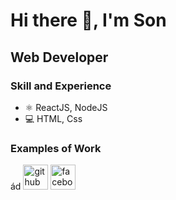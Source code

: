 # Hi there 👋, I'm Son
## Web Developer

### Skill and Experience
- ⚛ ReactJS, NodeJS
- 💻 HTML, Css
### Examples of Work
ád
[<img src='https://cdn.jsdelivr.net/npm/simple-icons@3.0.1/icons/github.svg' alt='github' height='40'>](https://github.com/SonDanh2501)  [<img src='https://cdn.jsdelivr.net/npm/simple-icons@3.0.1/icons/facebook.svg' alt='facebook' height='40'>](https://www.facebook.com/sondanh2501)  
